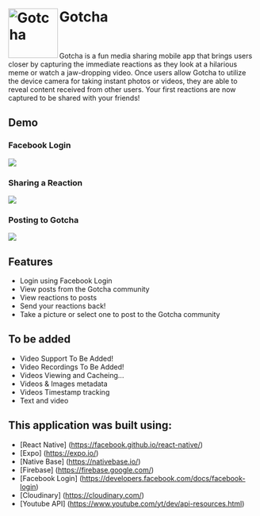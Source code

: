# Gotcha <img src="https://github.com/eugeneyu90/gotcha/blob/master/assets/images/gotcha-logo.jpg" align="left" width="100" height="100" title="Gotcha"> 
<br>
<br>
Gotcha is a fun media sharing mobile app that brings users closer by capturing the immediate reactions as they look at a hilarious meme or watch a jaw-dropping video. Once users allow Gotcha to utilize the device camera for taking instant photos or videos, they are able to reveal content received from other users. Your first reactions are now captured to be shared with your friends!

## Demo
### Facebook Login
<div style="align: center">
<img src="https://github.com/eugeneyu90/gotcha/blob/master/assets/images/Gotcha-FB-Login.gif">
</div>

### Sharing a Reaction
<div style="align: center">
<img src="https://github.com/eugeneyu90/gotcha/blob/master/assets/images/Gotcha-Reaction.gif">
</div>

### Posting to Gotcha
<div style="align: center">
<img src="https://github.com/eugeneyu90/gotcha/blob/master/assets/images/Gotcha-Uploading-Post.gif">
</div>

## Features
+ Login using Facebook Login
+ View posts from the Gotcha community
+ View reactions to posts
+ Send your reactions back!
+ Take a picture or select one to post to the Gotcha community

## To be added
+ Video Support To Be Added!
+ Video Recordings To Be Added!
+ Videos Viewing and Cacheing...
+ Videos & Images metadata
+ Videos Timestamp tracking
+ Text and video

## This application was built using:
* [React Native] (https://facebook.github.io/react-native/)
* [Expo] (https://expo.io/)
* [Native Base] (https://nativebase.io/)
* [Firebase] (https://firebase.google.com/)
* [Facebook Login] (https://developers.facebook.com/docs/facebook-login)
* [Cloudinary] (https://cloudinary.com/)
* [Youtube API] (https://www.youtube.com/yt/dev/api-resources.html)

